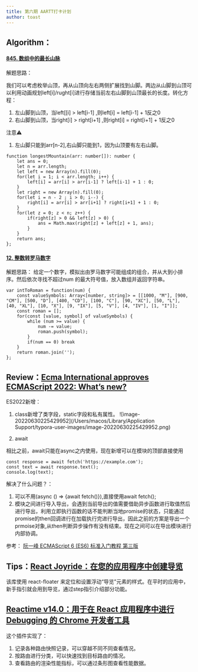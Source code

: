 ```yaml
---
title: 第六期 AARTT打卡计划
author: toast
---
```


## Algorithm：

#### [845. 数组中的最长山脉](https://leetcode.cn/problems/longest-mountain-in-array/)

解题思路：

我们可以考虑枚举山顶，再从山顶向左右两侧扩展找到山脚。两边从山脚到山顶可以利用动画规划left[i]/rught[i]进行存储当前左右山脚到山顶最长的长度。转化方程：

1. 左山脚到山顶，当left[[i] > left[i-1] ,则left[i] = left[i-1] + 1反之0
2. 右山脚到山顶，当right[i] > right[i+1] ,则right[i] = right[i+1] + 1反之0

注意⚠️

1. 左山脚只能到arr[n-2],右山脚只能到1，因为山顶要有左右山脚。

```
function longestMountain(arr: number[]): number {
    let ans = 0;
    let n = arr.length;
    let left = new Array(n).fill(0);
    for(let i = 1; i < arr.length; i++) {
        left[i] = arr[i] > arr[i-1] ? left[i-1] + 1 : 0;
    }
    let right = new Array(n).fill(0);
    for(let i = n - 2 ; i > 0; i--) {
        right[i] = arr[i] > arr[i+1] ? right[i+1] + 1 : 0;
    }
    for(let z = 0; z < n; z++) {
        if(right[z] > 0 && left[z] > 0) {
            ans = Math.max(right[z] + left[z] + 1, ans);
        }
    }
    return ans;
};
```

#### [12. 整数转罗马数字](https://leetcode.cn/problems/integer-to-roman/)

解题思路：
给定一个数字，模拟出由罗马数字可能组成的组合，并从大到小排序。然后依次寻找不超过num 的最大符号值，放入数组并返回字符串。

```
var intToRoman = function(num) {
    const valueSymbols: Array<[number, string]> = [[1000, "M"], [900, "CM"], [500, "D"], [400, "CD"], [100, "C"], [90, "XC"], [50, "L"], [40, "XL"], [10, "X"], [9, "IX"], [5, "V"], [4, "IV"], [1, "I"]];
    const roman = [];
    for(const [value, symbol] of valueSymbols) {
        while (num >= value) {
            num -= value;
            roman.push(symbol);
        }
        if(num == 0) break
    }
    return roman.join('');
};
```



## Review：[Ecma International approves ECMAScript 2022: What’s new?](https://2ality.com/2022/06/ecmascript-2022.html)

 ES2022新增：

1. class新增了类字段，static字段和私有属性。
![image-20220630225429952](/Users/macos/Library/Application Support/typora-user-images/image-20220630225429952.png)

2. await

相比之前，await只能在async之内使用，现在新增可以在模块的顶部直接使用

```
const response = await fetch('https://example.com');
const text = await response.text();
console.log(text);
```

解决了什么问题？： 

1. 可以不用(async () => {await fetch()}),直接使用await fetch();
2. 模块之间进行导入导出，会遇到当前导出的值需要借助异步函数进行取值然后进行导出，利用立即执行函数的话不能判断当地promise的状态，只能通过promise的then回调进行在加载执行完进行导出，因此之前的方案是导出一个prmoise对象,从then判断异步操作有没有结束。现在之间可以在导出模块进行内部协调。

参考： [阮一峰 ECMAScript 6 (ES6) 标准入门教程 第三版](https://www.bookstack.cn/read/es6-3rd/spilt.7.docs-async.md)

## Tips：[React Joyride：在您的应用程序中创建导览](https://github.com/gilbarbara/react-joyride)

该库使用 react-floater 来定位和设置浮动“导览”元素的样式。在平时的应用中，新手指引就会用到导览，通过step指引介绍部分功能。

## [Reactime v14.0：用于在 React 应用程序中进行 Debugging 的 Chrome 开发者工具](https://github.com/open-source-labs/reactime/releases/tag/v14.0.0)

这个插件实现了：

1. 记录各种路由快照记录，可以穿越不同不同查看情况。
2. 按路由进行分类，可以快速找到目标路由的情况。
3. 查看路由的渲染性能指标，可以通过条形图查看性能数据。